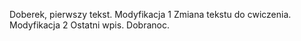 Doberek, pierwszy tekst.
Modyfikacja 1
Zmiana tekstu do cwiczenia.
Modyfikacja 2
Ostatni wpis.
Dobranoc.
